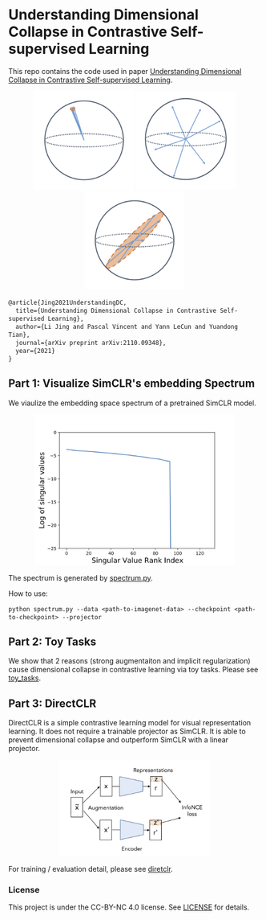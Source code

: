 # Understanding Dimensional Collapse in Contrastive Self-supervised Learning

This repo contains the code used in paper [Understanding Dimensional Collapse in Contrastive Self-supervised Learning](https://arxiv.org/abs/2110.09348).
<p align="center">
  <img width="200" alt="complete-collapse" src="figures/complete-collapse.png">
  <img width="200" alt="idea" src="figures/idea.png">
  <img width="200" alt="dim-collapse" src="figures/dimensional-collapse.png">
</p>

```
@article{Jing2021UnderstandingDC,
  title={Understanding Dimensional Collapse in Contrastive Self-supervised Learning},
  author={Li Jing and Pascal Vincent and Yann LeCun and Yuandong Tian},
  journal={arXiv preprint arXiv:2110.09348},
  year={2021}
}
```

## Part 1: Visualize SimCLR's embedding Spectrum

We viaulize the embedding space spectrum of a pretrained SimCLR model. 
<p align="center">
  <img width="400" alt="spectrum" src="figures/simclr-spectrum.png">
</p>

The spectrum is generated by [spectrum.py](spectrum.py).

How to use:
```
python spectrum.py --data <path-to-imagenet-data> --checkpoint <path-to-checkpoint> --projector
```


## Part 2: Toy Tasks

We show that 2 reasons (strong augmentaiton and implicit regularization) cause dimensional collapse in contrastive learning via toy tasks. 
Please see [toy_tasks](https://github.com/facebookresearch/directclr/tree/main/toy_task).

## Part 3: DirectCLR

DirectCLR is a simple contrastive learning model for visual representation learning. It does not require a trainable projector as SimCLR. It is able to prevent dimensional collapse and outperform SimCLR with a linear projector.

<p align="center">
  <img width="300" alt="DirectCLR" src="figures/directCLR.png">
</p>

For training / evaluation detail, please see [diretclr](https://github.com/facebookresearch/directclr/tree/main/directclr).


### License

This project is under the CC-BY-NC 4.0 license. See [LICENSE](LICENSE) for details.
